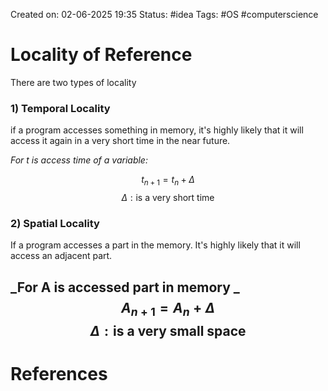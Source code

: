 Created on: 02-06-2025 19:35 
Status: #idea
Tags: #OS #computerscience 
# Locality of Reference
There are two types of locality

### 1) Temporal Locality
if a program accesses something in memory, it's highly likely that it will access it again in a very short time in the near future. 

_For t is access time of a variable:_

$$
t_{n+1}=t_{n}+\Delta
$$
$$\Delta : \text{is a very short time}$$

### 2) Spatial Locality
If a program accesses a part in the memory. It's highly likely that it will access an adjacent part.

_For A is accessed part in memory _
$$A_{n+1}=A_{n}+\Delta$$$$\Delta : \text{is a very small space}$$
-----------------
# References
